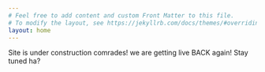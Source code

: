 ```yaml
---
# Feel free to add content and custom Front Matter to this file.
# To modify the layout, see https://jekyllrb.com/docs/themes/#overriding-theme-defaults
layout: home
---
```


Site is under construction comrades! we are getting live BACK again! Stay tuned ha?
